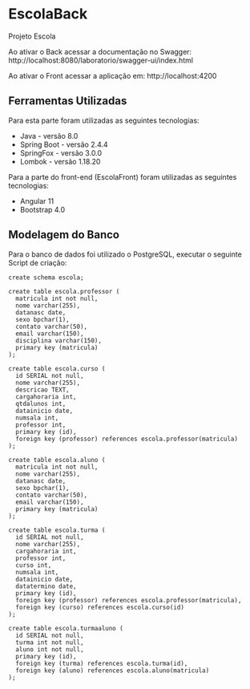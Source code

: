 # EscolaBack
Projeto Escola

Ao ativar o Back acessar a documentação no Swagger:
http://localhost:8080/laboratorio/swagger-ui/index.html

Ao ativar o Front acessar a aplicação em:
http://localhost:4200

## Ferramentas Utilizadas
Para esta parte foram utilizadas as seguintes tecnologias:
* Java - versão 8.0
* Spring Boot - versão 2.4.4
* SpringFox - versão 3.0.0
* Lombok - versão 1.18.20

Para a parte do front-end (EscolaFront) foram utilizadas as seguintes tecnologias:
* Angular 11
* Bootstrap 4.0

## Modelagem do Banco
Para o banco de dados foi utilizado o PostgreSQL, executar o seguinte Script de criação:

```
create schema escola;

create table escola.professor (
  matricula int not null, 
  nome varchar(255), 
  datanasc date,
  sexo bpchar(1),
  contato varchar(50),
  email varchar(150),
  disciplina varchar(150),
  primary key (matricula)
);
    
create table escola.curso (
  id SERIAL not null,
  nome varchar(255), 
  descricao TEXT, 
  cargahoraria int, 
  qtdalunos int, 
  datainicio date, 
  numsala int,
  professor int,
  primary key (id),
  foreign key (professor) references escola.professor(matricula)
);	
	
create table escola.aluno (
  matricula int not null, 
  nome varchar(255), 
  datanasc date,
  sexo bpchar(1),
  contato varchar(50),
  email varchar(150),
  primary key (matricula)
);

create table escola.turma (
  id SERIAL not null,
  nome varchar(255), 
  cargahoraria int, 
  professor int,
  curso int,
  numsala int,
  datainicio date,
  datatermino date,
  primary key (id),
  foreign key (professor) references escola.professor(matricula),
  foreign key (curso) references escola.curso(id)
);

create table escola.turmaaluno (
  id SERIAL not null,
  turma int not null,
  aluno int not null,
  primary key (id),
  foreign key (turma) references escola.turma(id),
  foreign key (aluno) references escola.aluno(matricula)
);

```


